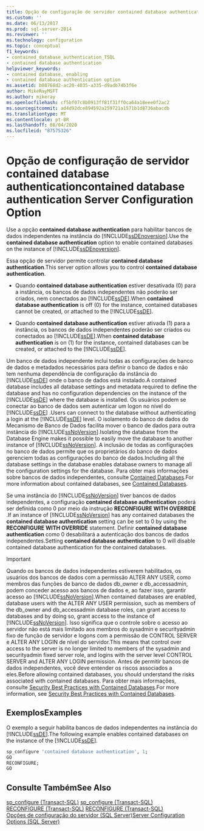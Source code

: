 ```yaml
---
title: Opção de configuração de servidor contained database authentication | Microsoft Docs
ms.custom: ''
ms.date: 06/13/2017
ms.prod: sql-server-2014
ms.reviewer: ''
ms.technology: configuration
ms.topic: conceptual
f1_keywords:
- contained_database_authentication_TSQL
- contained database authentication
helpviewer_keywords:
- contained database, enabling
- contained database authentication option
ms.assetid: b80768d2-ac20-4035-a335-d9adb74b3f6e
author: MikeRayMSFT
ms.author: mikeray
ms.openlocfilehash: cf5bf07c8b0913ff81f31ff0ca64a18eee0f2ac2
ms.sourcegitcommit: ad4d92dce894592a259721a1571b1d8736abacdb
ms.translationtype: MT
ms.contentlocale: pt-BR
ms.lasthandoff: 08/04/2020
ms.locfileid: "87575326"
---
```

# <a name="contained-database-authentication-server-configuration-option"></a><span data-ttu-id="d735b-102">Opção de configuração de servidor contained database authentication</span><span class="sxs-lookup"><span data-stu-id="d735b-102">contained database authentication Server Configuration Option</span></span>
  <span data-ttu-id="d735b-103">Use a opção **contained database authentication** para habilitar bancos de dados independentes na instância do [!INCLUDE[ssDEnoversion](../../includes/ssdenoversion-md.md)].</span><span class="sxs-lookup"><span data-stu-id="d735b-103">Use the **contained database authentication** option to enable contained databases on the instance of [!INCLUDE[ssDEnoversion](../../includes/ssdenoversion-md.md)].</span></span>  
  
 <span data-ttu-id="d735b-104">Essa opção de servidor permite controlar **contained database authentication**.</span><span class="sxs-lookup"><span data-stu-id="d735b-104">This server option allows you to control **contained database authentication**.</span></span>  
  
-   <span data-ttu-id="d735b-105">Quando **contained database authentication** estiver desativada (0) para a instância, os bancos de dados independentes não poderão ser criados, nem conectados ao [!INCLUDE[ssDE](../../includes/ssde-md.md)].</span><span class="sxs-lookup"><span data-stu-id="d735b-105">When **contained database authentication** is off (0) for the instance, contained databases cannot be created, or attached to the [!INCLUDE[ssDE](../../includes/ssde-md.md)].</span></span>  
  
-   <span data-ttu-id="d735b-106">Quando **contained database authentication** estiver ativada (1) para a instância, os bancos de dados independentes poderão ser criados ou conectados ao [!INCLUDE[ssDE](../../includes/ssde-md.md)].</span><span class="sxs-lookup"><span data-stu-id="d735b-106">When **contained database authentication** is on (1) for the instance, contained databases can be created, or attached to the [!INCLUDE[ssDE](../../includes/ssde-md.md)].</span></span>  
  
 <span data-ttu-id="d735b-107">Um banco de dados independente inclui todas as configurações de banco de dados e metadados necessários para definir o banco de dados e não tem nenhuma dependência de configuração da instância do [!INCLUDE[ssDE](../../includes/ssde-md.md)] onde o banco de dados está instalado.</span><span class="sxs-lookup"><span data-stu-id="d735b-107">A contained database includes all database settings and metadata required to define the database and has no configuration dependencies on the instance of the [!INCLUDE[ssDE](../../includes/ssde-md.md)] where the database is installed.</span></span> <span data-ttu-id="d735b-108">Os usuários podem se conectar ao banco de dados sem autenticar um logon no nível do [!INCLUDE[ssDE](../../includes/ssde-md.md)] .</span><span class="sxs-lookup"><span data-stu-id="d735b-108">Users can connect to the database without authenticating a login at the [!INCLUDE[ssDE](../../includes/ssde-md.md)] level.</span></span> <span data-ttu-id="d735b-109">O isolamento do banco de dados do Mecanismo de Banco de Dados facilita mover o banco de dados para outra instância do [!INCLUDE[ssNoVersion](../../includes/ssnoversion-md.md)].</span><span class="sxs-lookup"><span data-stu-id="d735b-109">Isolating the database from the Database Engine makes it possible to easily move the database to another instance of [!INCLUDE[ssNoVersion](../../includes/ssnoversion-md.md)].</span></span> <span data-ttu-id="d735b-110">A inclusão de todas as configurações no banco de dados permite que os proprietários do banco de dados gerenciem todas as configurações do banco de dados.</span><span class="sxs-lookup"><span data-stu-id="d735b-110">Including all the database settings in the database enables database owners to manage all the configuration settings for the database.</span></span> <span data-ttu-id="d735b-111">Para obter mais informações sobre bancos de dados independentes, consulte [Contained Databases](../../relational-databases/databases/contained-databases.md).</span><span class="sxs-lookup"><span data-stu-id="d735b-111">For more information about contained databases, see [Contained Databases](../../relational-databases/databases/contained-databases.md).</span></span>  
  
 <span data-ttu-id="d735b-112">Se uma instância do [!INCLUDE[ssNoVersion](../../includes/ssnoversion-md.md)] tiver bancos de dados independentes, a configuração **contained database authentication** poderá ser definida como 0 por meio da instrução **RECONFIGURE WITH OVERRIDE** .</span><span class="sxs-lookup"><span data-stu-id="d735b-112">If an instance of [!INCLUDE[ssNoVersion](../../includes/ssnoversion-md.md)] has any contained databases the **contained database authentication** setting can be set to 0 by using the **RECONFIGURE WITH OVERRIDE** statement.</span></span> <span data-ttu-id="d735b-113">Definir **contained database authentication** como 0 desabilitará a autenticação dos bancos de dados independentes.</span><span class="sxs-lookup"><span data-stu-id="d735b-113">Setting **contained database authentication** to 0 will disable contained database authentication for the contained databases.</span></span>  
  
> [!IMPORTANT]  
>  <span data-ttu-id="d735b-114">Quando os bancos de dados independentes estiverem habilitados, os usuários dos bancos de dados com a permissão ALTER ANY USER, como membros das funções de banco de dados db_owner e db_accessadmin, podem conceder acesso aos bancos de dados e, ao fazer isso, garantir acesso ao [!INCLUDE[ssNoVersion](../../includes/ssnoversion-md.md)].</span><span class="sxs-lookup"><span data-stu-id="d735b-114">When contained databases are enabled, database users with the ALTER ANY USER permission, such as members of the db_owner and db_accessadmin database roles, can grant access to databases and by doing so, grant access to the instance of [!INCLUDE[ssNoVersion](../../includes/ssnoversion-md.md)].</span></span> <span data-ttu-id="d735b-115">Isso significa que o controle sobre o acesso ao servidor não está mais limitado aos membros do sysadmin e securityadmin fixo de função de servidor e logons com a permissão de CONTROL SERVER e ALTER ANY LOGIN de nível do servidor.</span><span class="sxs-lookup"><span data-stu-id="d735b-115">This means that control over access to the server is no longer limited to members of the sysadmin and securityadmin fixed server role, and logins with the server level CONTROL SERVER and ALTER ANY LOGIN permission.</span></span> <span data-ttu-id="d735b-116">Antes de permitir bancos de dados independentes, você deve entender os riscos associados a eles.</span><span class="sxs-lookup"><span data-stu-id="d735b-116">Before allowing contained databases, you should understand the risks associated with contained databases.</span></span> <span data-ttu-id="d735b-117">Para obter mais informações, consulte [Security Best Practices with Contained Databases](../../relational-databases/databases/security-best-practices-with-contained-databases.md).</span><span class="sxs-lookup"><span data-stu-id="d735b-117">For more information, see [Security Best Practices with Contained Databases](../../relational-databases/databases/security-best-practices-with-contained-databases.md).</span></span>  
  
## <a name="examples"></a><span data-ttu-id="d735b-118">Exemplos</span><span class="sxs-lookup"><span data-stu-id="d735b-118">Examples</span></span>  
 <span data-ttu-id="d735b-119">O exemplo a seguir habilita bancos de dados independentes na instância do [!INCLUDE[ssDE](../../includes/ssde-md.md)].</span><span class="sxs-lookup"><span data-stu-id="d735b-119">The following example enables contained databases on the instance of the [!INCLUDE[ssDE](../../includes/ssde-md.md)].</span></span>  
  
```sql  
sp_configure 'contained database authentication', 1;  
GO  
RECONFIGURE;  
GO  
```  
  
## <a name="see-also"></a><span data-ttu-id="d735b-120">Consulte Também</span><span class="sxs-lookup"><span data-stu-id="d735b-120">See Also</span></span>  
 <span data-ttu-id="d735b-121">[sp_configure &#40;Transact-SQL&#41;](/sql/relational-databases/system-stored-procedures/sp-configure-transact-sql) </span><span class="sxs-lookup"><span data-stu-id="d735b-121">[sp_configure &#40;Transact-SQL&#41;](/sql/relational-databases/system-stored-procedures/sp-configure-transact-sql) </span></span>  
 <span data-ttu-id="d735b-122">[RECONFIGURE &#40;Transact-SQL&#41;](/sql/t-sql/language-elements/reconfigure-transact-sql) </span><span class="sxs-lookup"><span data-stu-id="d735b-122">[RECONFIGURE &#40;Transact-SQL&#41;](/sql/t-sql/language-elements/reconfigure-transact-sql) </span></span>  
 [<span data-ttu-id="d735b-123">Opções de configuração do servidor &#40;SQL Server&#41;</span><span class="sxs-lookup"><span data-stu-id="d735b-123">Server Configuration Options &#40;SQL Server&#41;</span></span>](server-configuration-options-sql-server.md)  
  
  
